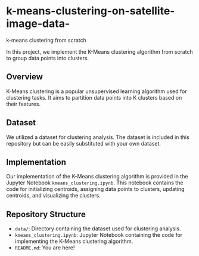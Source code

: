 # k-means-clustering-on-satellite-image-data-
k-means clustering from scratch

In this project, we implement the K-Means clustering algorithm from scratch to group data points into clusters.

## Overview

K-Means clustering is a popular unsupervised learning algorithm used for clustering tasks. It aims to partition data points into K clusters based on their features.

## Dataset

We utilized a dataset for clustering analysis. The dataset is included in this repository but can be easily substituted with your own dataset.

## Implementation

Our implementation of the K-Means clustering algorithm is provided in the Jupyter Notebook `kmeans_clustering.ipynb`. This notebook contains the code for initializing centroids, assigning data points to clusters, updating centroids, and visualizing the clusters.

## Repository Structure

- `data/`: Directory containing the dataset used for clustering analysis.
- `kmeans_clustering.ipynb`: Jupyter Notebook containing the code for implementing the K-Means clustering algorithm.
- `README.md`: You are here!

